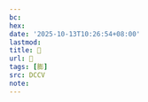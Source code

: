 ```yaml
---
bc:
hex:
date: '2025-10-13T10:26:54+08:00'
lastmod:
title: 􁖿
url: 􁖿
tags: [膨]
src: DCCV
note:
---
```

